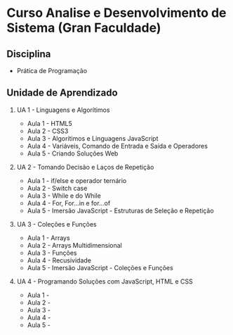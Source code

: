 # Curso Analise e Desenvolvimento de Sistema (Gran Faculdade)

## Disciplina

* Prática de Programação

## Unidade de Aprendizado

1. UA 1 - Linguagens e Algorítimos
    - Aula 1 - HTML5
    - Aula 2 - CSS3
    - Aula 3 - Algorítimos e Linguagens JavaScript
    - Aula 4 - Variáveis, Comando de Entrada e Saída e Operadores
    - Aula 5 - Criando Soluções Web


2. UA 2 - Tomando Decisão e Laços de Repetição
    - Aula 1 - if/else e operador ternário
    - Aula 2 - Switch case
    - Aula 3 - While e do While
    - Aula 4 - For, For...in e for...of
    - Aula 5 - Imersão JavaScript - Estruturas de Seleção e Repetição


3. UA 3 - Coleções e Funções
    - Aula 1 - Arrays
    - Aula 2 - Arrays Multidimensional
    - Aula 3 - Funções
    - Aula 4 - Recusividade
    - Aula 5 - Imersão JavaScript - Coleções e Funções


4. UA 4 - Programando Soluções com JavaScript, HTML e CSS
    - Aula 1 - 
    - Aula 2 -
    - Aula 3 -
    - Aula 4 -
    - Aula 5 - 